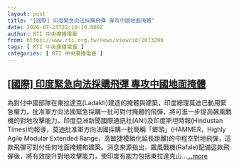 ```yaml
---
layout: post
title: "[國際] 印度緊急向法採購飛彈 專攻中國地面掩體"
date: 2020-07-23T22:10:19.000Z
author: RTI 中央廣播電臺
from: https://www.rti.org.tw/news/view/id/2073296
tags: [ RTI 中央廣播電臺 ]
categories: [ RTI 中央廣播電臺 ]
---
```

<!--1595542219000-->
[[國際] 印度緊急向法採購飛彈 專攻中國地面掩體](https://www.rti.org.tw/news/view/id/2073296)
------

<div>
為對付中國部隊在東拉達克(Ladakh)建造的掩體與建築，印度總理莫迪已動用緊急權力，批准軍方向法國緊急採購一批可對付掩體的飛彈，將可進一步提高飆風戰機的對地攻擊能力。印度亞洲新聞國際通訊社(ANI)及印度斯坦時報(Hindustan Times)均報導，莫迪批准軍方向法國採購一批簡稱「鎯頭」(HAMMER，Highly Agile Modular Extended Range，高敏捷模組化延長距離)的中程空對地飛彈，這款飛彈可對付任何地面掩體和建築。消息來源指出，飆風戰機(Rafale)配備這款飛彈後，將有效提升對地攻擊能力，使印度有能力包括東拉達克山...<a target="_blank" href="https://www.rti.org.tw/news/view/id/2073296">...more</a>
</div>
